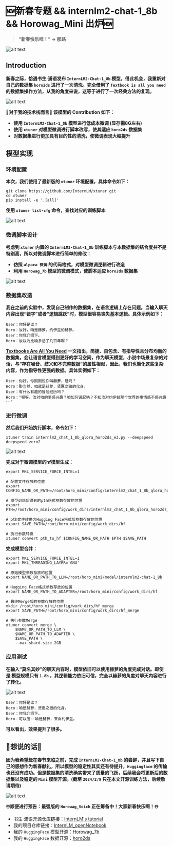 # 🆕**新春专题 && internlm2-chat-1_8b && Horowag_Mini 出炉**🆕
> **“新春快乐哇！” -> 那路**

![alt text](src/pic/Bg-Pic-1.jpeg)

## **Introduction**

**新春之际，恰遇书生·浦语发布 `InternLM2-Chat-1_8b` 模型。借此机会，我重新对自己的数据集 `horo2ds` 进行了一次清洗。完全借用了 `Textbook is all you need` 的数据集操作方法，从我的角度来说，这等于进行了一次经典方法的复现。**

![alt text](src/pic/Bg-Pic-2.png)

**🍔对于我的技术栈而言🍔 该模型的 Contribution 如下：**

+ **使用 `InternLM2-Chat-1_8b` 模型进行低成本微调 (显存需8G左右)**
+ **使用 `xtuner` 对模型微调进行脚本改写，使其适应 `horo2ds` 数据集**
+ **对数据集进行更加具有目的性的清洗，使微调表现大幅提升**

## **模型实现**
### **环境配置**

**本次，我们使用了最新版的 `xtuner` 环境配置，具体命令如下：**

    git clone https://github.com/InternLM/xtuner.git
    cd xtuner
    pip install -e '.[all]'

**使用 `xtuner list-cfg` 命令，查找对应的训练脚本**

![alt text](src/pic/Bg-Pic-3.png)

### **微调脚本设计**

**考虑到 `xtuner` 内置的 `InternLM2-Chat-1_8b` 训练脚本与本数据集的结合度并不是特别高，所以对微调脚本进行简单的修改：**

+ **仿照 `alpaca 微调` 的代码格式，对模型微调逻辑进行改造**
+ **利用 `Horowag_7b` 模型的微调模式，使脚本适应 `horo2ds` 数据集**

![alt text](src/pic/Bg-Pic-4.png)

### **数据集改造**

**我在之前的实验中，发现自己制作的数据集，在语言逻辑上存在问题。当输入聊天内容出现“错字”或者“逻辑跳跃”时，模型很容易丧失基本逻辑。具体示例如下：**

    User：你好是谁？
    Horo：汝好，咱是赫萝，约伊兹的赫萝。
    User：你我介绍下。
    Horo：汝以为比咱多活了几百年啊？

**[Textbooks Are All You Need](https://arxiv.org/pdf/2306.11644.pdf) 一文指出，简捷、自包含、有指导性且分布均衡的数据集，会让语言模型得到更好的学习空间，作为聊天模型，小说中场景复杂的对话，与“存在噪音、歧义和不完整数据”的属性相似，因此，我们也简化这些复杂内容，作为指导性更强的数据。具体实例如下：**

    User：你好，你刚刚说你叫赫萝，是吗？
    Horo：那当然，咱就是赫萝，贤惠之狼的化身。
    User：有什么有趣的冒险经历吗？
    Horo："喔呀，汝对咱的事感兴趣？咱如何说起呐？不知汝对约伊兹那个世界的事情感不感兴趣~~"

### **进行微调**

**然后我们开始执行脚本，命令如下：**

    xtuner train internlm2_chat_1_8b_qlora_horo2ds_e3.py --deepspeed deepspeed_zero2

![alt text](src/pic/Bg-Pic-5.png)

**完成对于微调模型的hf模型生成：**

    export MKL_SERVICE_FORCE_INTEL=1

    # 配置文件存放的位置
    export CONFIG_NAME_OR_PATH=/root/horo_mini/config/internlm2_chat_1_8b_qlora_horo2ds_e3.py

    # 模型训练后得到的pth格式参数存放的位置
    export PTH=/root/horo_mini/config/work_dirs/internlm2_chat_1_8b_qlora_horo2ds_e3/iter_2500.pth

    # pth文件转换为Hugging Face格式后参数存放的位置
    export SAVE_PATH=/root/horo_mini/config/work_dirs/hf

    # 执行参数转换
    xtuner convert pth_to_hf $CONFIG_NAME_OR_PATH $PTH $SAVE_PATH

**完成模型合并：**

    export MKL_SERVICE_FORCE_INTEL=1
    export MKL_THREADING_LAYER='GNU'

    # 原始模型参数存放的位置
    export NAME_OR_PATH_TO_LLM=/root/horo_mini/model/internlm2-chat-1_8b

    # Hugging Face格式参数存放的位置
    export NAME_OR_PATH_TO_ADAPTER=/root/horo_mini/config/work_dirs/hf

    # 最终Merge后的参数存放的位置
    mkdir /root/horo_mini/config/work_dirs/hf_merge
    export SAVE_PATH=/root/horo_mini/config/work_dirs/hf_merge

    # 执行参数Merge
    xtuner convert merge \
        $NAME_OR_PATH_TO_LLM \
        $NAME_OR_PATH_TO_ADAPTER \
        $SAVE_PATH \
        --max-shard-size 2GB

### **应用测试**

**在输入“莫名其妙”的聊天内容时，模型依旧可以使用赫萝的角度完成对话。即使是  模型规模只有 `1.8b` ，其逻辑能力依旧可信，完全以赫萝的角度对聊天内容进行了转化。**

![alt text](src/pic/Bg-Pic-6.png)


    User：你好是谁？
    Horo：咱是赫萝，贤惠之狼的化身。
    User：你我介绍下。
    Horo：可以喔~~咱是赫萝，来自约伊兹。

**可以看出，效果提升了很多。**

## **🍏想说的话🍎**

**因为我希望赶在春节来临之前，完成 `InternLM2-Chat-1_8b` 的尝鲜，并且写下自己的感想作为新春献礼，所以模型的稳定性其实还有待提升，`Huggingface` 的传输也还没有成功。但是数据集的清洗确实带来了质量的飞跃，后续我会将更新后的数据集以及稳定的 `Mini` 模型开源。(截至 `2024/2/9` 只在本文开源训练方法，后续敬请期待)**

![alt text](src/pic/Bg-Pic-7.jpeg)

**☃️顺便进行预告：最强版的 `Horowag_Voich` 正在筹备中！大家新春快乐啊！☃️**

+ 书生·浦语开源仓库链接：[InternLM's tutorial](https://github.com/InternLM/tutorial/tree/main)
+ 我的项目仓库链接：[InternLM_openNotebook](https://github.com/SaaRaaS-1300/InternLM_openNotebook)
+ 我的 `HuggingFace` 模型开源：[Horowag_7b](https://huggingface.co/while-nalu/Horowag_7b/tree/main)
+ 我的 `HuggingFace` 数据开源：[horo2ds](https://huggingface.co/datasets/while-nalu/horo2ds/tree/main)